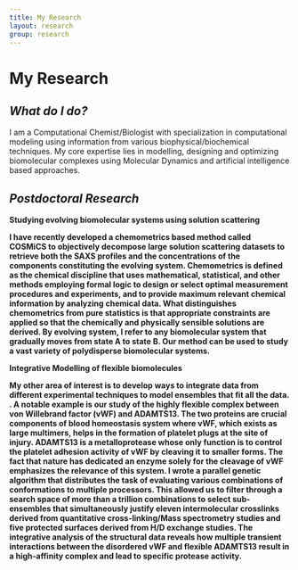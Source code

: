 ```yaml
---
title: My Research
layout: research
group: research
---
```




# My Research  






## *What do I do?*

I am a Computational Chemist/Biologist with specialization in computational modeling using information from various biophysical/biochemical techniques. My core expertise lies in modelling, designing and optimizing biomolecular complexes using Molecular Dynamics and artificial intelligence based approaches.
 


## *Postdoctoral Research*

<b> Studying evolving biomolecular systems using solution scattering <b>

I have recently developed a chemometrics based method called COSMiCS to objectively decompose large solution scattering datasets to retrieve both the SAXS profiles and the concentrations of the components constituting the evolving system. Chemometrics is defined as the chemical discipline that uses mathematical, statistical, and other methods employing formal logic to design or select optimal measurement 
procedures and experiments, and to provide maximum relevant chemical information by analyzing chemical data. What distinguishes chemometrics from pure statistics is that appropriate constraints are applied so that the chemically and physically sensible solutions are derived. By evolving system, I refer to any biomolecular system that gradually moves from state A to state B. Our method can be used to study 
a vast variety of polydisperse biomolecular systems. 

<b> Integrative Modelling of flexible biomolecules <b>

My other area of interest is to develop ways to integrate data from different experimental techniques to model ensembles that fit all the data.
. A notable example is our study of the highly flexible complex between von Willebrand factor (vWF) and ADAMTS13. The two proteins are crucial
 components of blood homeostasis system where vWF, which exists as large multimers, helps in the formation of platelet plugs at the site of injury.
 ADAMTS13 is a metalloprotease whose only function is to control the platelet adhesion activity of vWF by cleaving it to smaller forms. The fact 
 that nature has dedicated an enzyme solely for the cleavage of vWF emphasizes the relevance of this system. 
 I wrote a parallel genetic algorithm that distributes the task of evaluating various combinations of conformations to multiple processors. This allowed us to filter through a search space of more than a trillion combinations to select sub-ensembles that simultaneously justify eleven intermolecular crosslinks derived from quantitative cross-linking/Mass spectrometry studies and five protected surfaces derived from H/D exchange studies. 
 The integrative analysis of the structural data reveals how multiple transient interactions between the disordered vWF and flexible ADAMTS13 result in a high-affinity complex and lead to specific protease activity.
 
